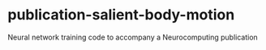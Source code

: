 # publication-salient-body-motion
Neural network training code to accompany a Neurocomputing publication
